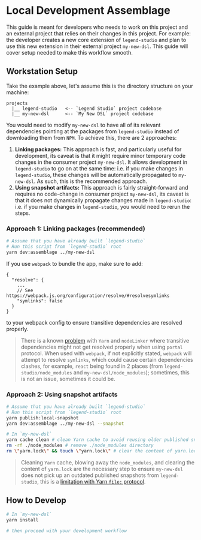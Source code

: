# Local Development Assemblage

This guide is meant for developers who needs to work on this project and an external project that relies on their changes in this project. For example: the developer creates a new core extension of `legend-studio` and plan to use this new extension in their external project `my-new-dsl`. This guide will cover setup needed to make this workflow smooth.

## Workstation Setup

Take the example above, let's assume this is the directory structure on your machine:

```
projects
  |__ legend-studio   <-- `Legend Studio` project codebase
  |__ my-new-dsl      <-- `My New DSL` project codebase
```

You would need to modify `my-new-dsl` to have all of its relevant dependencies pointing at the packages from `legend-studio` instead of downloading them from `NPM`. To achieve this, there are 2 approaches:

1. **Linking packages:** This approach is fast, and particularly useful for development, its caveat is that it might require minor temporary code changes in the consumer project `my-new-dsl`. It allows development in `legend-studio` to go on at the same time: i.e. if you make changes in `legend-studio`, these changes will be automatically propagated to `my-new-dsl`. As such, this is the recommended approach.
2. **Using snapshot artifacts:** This approach is fairly straight-forward and requires no code-change in consumer project `my-new-dsl`, its caveat is that it does not dynamically propagate changes made in `legend-studio`: i.e. if you make changes in `legend-studio`, you would need to rerun the steps.

### Approach 1: Linking packages (recommended)

```sh
# Assume that you have already built `legend-studio`
# Run this script from `legend-studio` root
yarn dev:assemblage ../my-new-dsl
```

If you use `webpack` to bundle the app, make sure to add:

```jsonc
{
  "resolve": {
    ...
    // See https://webpack.js.org/configuration/resolve/#resolvesymlinks
    "symlinks": false
  }
}
```

to your webpack config to ensure transitive dependencies are resolved properly.

> There is a known [problem](https://github.com/yarnpkg/berry/issues/2265) with `Yarn` and `nodeLinker` where transitive dependencies might not get resolved properly when using `portal` protocol. When used with `webpack`, if not explicitly stated, `webpack` will attempt to resolve `symlinks`, which could cause certain dependencies clashes, for example, `react` being found in 2 places (from `legend-studio/node_modules` and `my-new-dsl/node_modules`); sometimes, this is not an issue, sometimes it could be.

### Approach 2: Using snapshot artifacts

```sh
# Assume that you have already built `legend-studio`
# Run this script from `legend-studio` root
yarn publish:local-snapshot
yarn dev:assemblage ../my-new-dsl --snapshot

# In `my-new-dsl`
yarn cache clean # clean Yarn cache to avoid reusing older published snapshots
rm -rf ./node_modules # remove ./node_modules directory
rm \"yarn.lock\" && touch \"yarn.lock\" # clear the content of yarn.lock
```

> Cleaning `Yarn` cache, blowing away the `node_modules`, and clearing the content of `yarn.lock` are the necessary step to ensure `my-new-dsl` does not pick up an outdated published snapshots from `legend-studio`, this is a [limitation with Yarn `file:` protocol](https://github.com/yarnpkg/berry/issues/1337).

## How to Develop

```sh
# In `my-new-dsl`
yarn install

# then proceed with your development workflow
```
